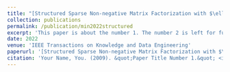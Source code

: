 ```yaml
---
title: "[Structured Sparse Non-negative Matrix Factorization with $\ell_{2,0}$-Norm](https://ieeexplore.ieee.org/abstract/document/9893402)"
collection: publications
permalink: /publication/min2022structured
excerpt: 'This paper is about the number 1. The number 2 is left for future work.'
date: 2022
venue: 'IEEE Transactions on Knowledge and Data Engineering'
paperurl: '[Structured Sparse Non-negative Matrix Factorization with $\ell_{2,0}$-Norm](https://ieeexplore.ieee.org/abstract/document/9893402)'
citation: 'Your Name, You. (2009). &quot;Paper Title Number 1.&quot; <i>Journal 1</i>. 1(1).'
---
```

